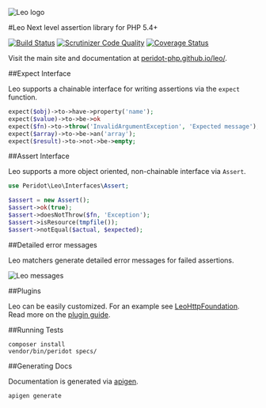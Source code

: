 ![Leo logo](https://raw.github.com/peridot-php/leo/master/leo.png "Leo logo")

#Leo
Next level assertion library for PHP 5.4+

[![Build Status](https://travis-ci.org/peridot-php/leo.svg?branch=master)](https://travis-ci.org/peridot-php/leo) 
[![Scrutinizer Code Quality](https://scrutinizer-ci.com/g/peridot-php/leo/badges/quality-score.png?b=master)](https://scrutinizer-ci.com/g/peridot-php/leo/?branch=master)
[![Coverage Status](https://coveralls.io/repos/peridot-php/leo/badge.png?branch=master)](https://coveralls.io/r/peridot-php/leo?branch=master)

Visit the main site and documentation at [peridot-php.github.io/leo/](http://peridot-php.github.io/leo/).

##Expect Interface

Leo supports a chainable interface for writing assertions via the `expect` function.

```php
expect($obj)->to->have->property('name');
expect($value)->to->be->ok
expect($fn)->to->throw('InvalidArgumentException', 'Expected message');
expect($array)->to->be->an('array');
expect($result)->to->not->be->empty;
```

##Assert Interface

Leo supports a more object oriented, non-chainable interface via `Assert`.

```php
use Peridot\Leo\Interfaces\Assert;

$assert = new Assert();
$assert->ok(true);
$assert->doesNotThrow($fn, 'Exception');
$assert->isResource(tmpfile());
$assert->notEqual($actual, $expected);
```

##Detailed error messages

Leo matchers generate detailed error messages for failed assertions.

![Leo messages](https://raw.github.com/peridot-php/leo/master/message.png "Leo messages")

##Plugins

Leo can be easily customized. For an example see [LeoHttpFoundation](https://github.com/peridot-php/leo-http-foundation). Read more on the [plugin guide](https://github.com/peridot-php/leo-http-foundation).

##Running Tests

```
composer install
vendor/bin/peridot specs/
```

##Generating Docs

Documentation is generated via [apigen](http://apigen.org/).

```
apigen generate
```
